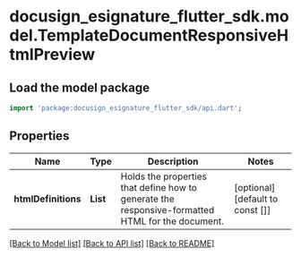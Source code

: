 # docusign_esignature_flutter_sdk.model.TemplateDocumentResponsiveHtmlPreview

## Load the model package
```dart
import 'package:docusign_esignature_flutter_sdk/api.dart';
```

## Properties
Name | Type | Description | Notes
------------ | ------------- | ------------- | -------------
**htmlDefinitions** | **List<String>** | Holds the properties that define how to generate the responsive-formatted HTML for the document. | [optional] [default to const []]

[[Back to Model list]](../README.md#documentation-for-models) [[Back to API list]](../README.md#documentation-for-api-endpoints) [[Back to README]](../README.md)


